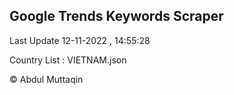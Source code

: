 

## Google Trends Keywords Scraper 
 
Last Update 12-11-2022 , 14:55:28

Country List :
VIETNAM.json



© Abdul Muttaqin 
